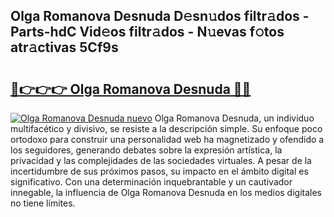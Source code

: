 ## Olga Romanova Desnuda D𝚎sn𝚞dos filtr𝚊dos - Parts-hdC Vid𝚎os filtr𝚊dos - N𝚞evas f𝚘tos atr𝚊ctivas 5Cf9s

# <h2><a href="http://mb164t.tromn.icu/?c=Olga+Romanova+Desnuda">🔗👉👉👉 Olga Romanova Desnuda 🔗🔗</a></h2>

[![Olga Romanova Desnuda nuevo](https://i.imgur.com/pEAQMta.gif)](http://mb164t.tromn.icu/?c=Olga+Romanova+Desnuda)
Olga Romanova Desnuda, un individuo multifacético y divisivo, se resiste a la descripción simple. Su enfoque poco ortodoxo para construir una personalidad web ha magnetizado y ofendido a los seguidores, generando debates sobre la expresión artística, la privacidad y las complejidades de las sociedades virtuales. A pesar de la incertidumbre de sus próximos pasos, su impacto en el ámbito digital es significativo. Con una determinación inquebrantable y un cautivador innegable, la influencia de Olga Romanova Desnuda en los medios digitales no tiene límites.
